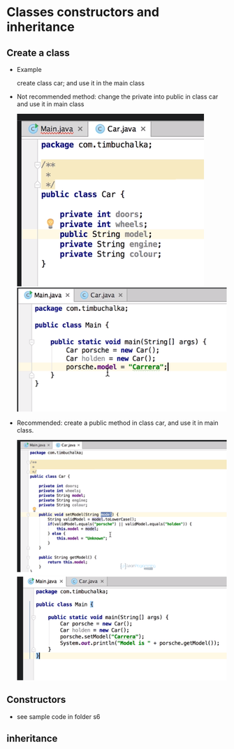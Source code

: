 # Classes constructors and inheritance

## Create a class
- Example

    create class car; and use it in the main class

- Not recommended method: change the private into public in class car and use it in main class

    ![04](https://raw.githubusercontent.com/suereey/java_basic_learning/main/screenshot/S3_screenshot/04.png)
    ![05](https://raw.githubusercontent.com/suereey/java_basic_learning/main/screenshot/S3_screenshot/05.png)
- Recommended: create a public method in class car, and use it in main class.

    ![06](https://raw.githubusercontent.com/suereey/java_basic_learning/main/screenshot/S3_screenshot/06.png)
    ![07](https://raw.githubusercontent.com/suereey/java_basic_learning/main/screenshot/S3_screenshot/07.png)

## Constructors
- see sample code in folder s6

## inheritance